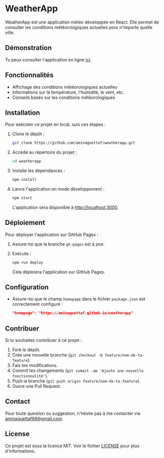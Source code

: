 # WeatherApp

WeatherApp est une application météo développée en React. Elle permet de consulter les conditions météorologiques actuelles pour n'importe quelle ville.

## Démonstration

Tu peux consulter l'application en ligne [ici](https://aminaguettaf.github.io/weatherapp/).

## Fonctionnalités

- Affichage des conditions météorologiques actuelles
- Informations sur la température, l'humidité, le vent, etc.
- Conseils basés sur les conditions météorologiques

## Installation

Pour exécuter ce projet en local, suis ces étapes :

1. Clone le dépôt :

    ```bash
    git clone https://github.com/aminaguettaf/weatherapp.git
    ```

2. Accède au répertoire du projet :

    ```bash
    cd weatherapp
    ```

3. Installe les dépendances :

    ```bash
    npm install
    ```

4. Lance l'application en mode développement :

    ```bash
    npm start
    ```

   L'application sera disponible à [http://localhost:3000](http://localhost:3000).

## Déploiement

Pour déployer l'application sur GitHub Pages :

1. Assure-toi que la branche `gh-pages` est à jour.

2. Exécute :

    ```bash
    npm run deploy
    ```

   Cela déploiera l'application sur GitHub Pages.

## Configuration

- Assure-toi que le champ `homepage` dans le fichier `package.json` est correctement configuré :

    ```json
    "homepage": "https://aminaguettaf.github.io/weatherapp"
    ```

## Contribuer

Si tu souhaites contribuer à ce projet :

1. Fork le dépôt.
2. Crée une nouvelle branche (`git checkout -b feature/nom-de-ta-feature`).
3. Fais tes modifications.
4. Commit tes changements (`git commit -am 'Ajoute une nouvelle fonctionnalité'`).
5. Push la branche (`git push origin feature/nom-de-ta-feature`).
6. Ouvre une Pull Request.

## Contact

Pour toute question ou suggestion, n'hésite pas à me contacter via [aminaguettaf98@gmail.com](mailto:aminaguettaf98@gmail.com).

## License

Ce projet est sous la licence MIT. Voir le fichier [LICENSE](./LICENSE) pour plus d'informations.

